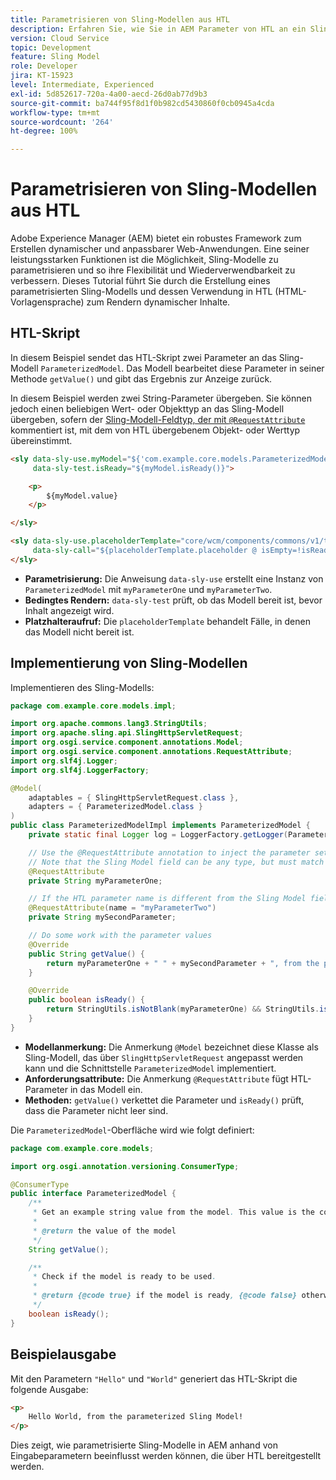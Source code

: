 ```yaml
---
title: Parametrisieren von Sling-Modellen aus HTL
description: Erfahren Sie, wie Sie in AEM Parameter von HTL an ein Sling-Modell übergeben.
version: Cloud Service
topic: Development
feature: Sling Model
role: Developer
jira: KT-15923
level: Intermediate, Experienced
exl-id: 5d852617-720a-4a00-aecd-26d0ab77d9b3
source-git-commit: ba744f95f8d1f0b982cd5430860f0cb0945a4cda
workflow-type: tm+mt
source-wordcount: '264'
ht-degree: 100%

---
```


# Parametrisieren von Sling-Modellen aus HTL

Adobe Experience Manager (AEM) bietet ein robustes Framework zum Erstellen dynamischer und anpassbarer Web-Anwendungen. Eine seiner leistungsstarken Funktionen ist die Möglichkeit, Sling-Modelle zu parametrisieren und so ihre Flexibilität und Wiederverwendbarkeit zu verbessern. Dieses Tutorial führt Sie durch die Erstellung eines parametrisierten Sling-Modells und dessen Verwendung in HTL (HTML-Vorlagensprache) zum Rendern dynamischer Inhalte.

## HTL-Skript

In diesem Beispiel sendet das HTL-Skript zwei Parameter an das Sling-Modell `ParameterizedModel`. Das Modell bearbeitet diese Parameter in seiner Methode `getValue()` und gibt das Ergebnis zur Anzeige zurück.

In diesem Beispiel werden zwei String-Parameter übergeben. Sie können jedoch einen beliebigen Wert- oder Objekttyp an das Sling-Modell übergeben, sofern der [Sling-Modell-Feldtyp, der mit `@RequestAttribute`](#sling-model-implementation) kommentiert ist, mit dem von HTL übergebenem Objekt- oder Werttyp übereinstimmt.

```html
<sly data-sly-use.myModel="${'com.example.core.models.ParameterizedModel' @ myParameterOne='Hello', myParameterTwo='World'}"
     data-sly-test.isReady="${myModel.isReady()}">

    <p>
        ${myModel.value}
    </p>

</sly>

<sly data-sly-use.placeholderTemplate="core/wcm/components/commons/v1/templates.html"
     data-sly-call="${placeholderTemplate.placeholder @ isEmpty=!isReady}">
</sly>
```

- **Parametrisierung:** Die Anweisung `data-sly-use` erstellt eine Instanz von `ParameterizedModel` mit `myParameterOne` und `myParameterTwo`.
- **Bedingtes Rendern:** `data-sly-test` prüft, ob das Modell bereit ist, bevor Inhalt angezeigt wird.
- **Platzhalteraufruf:** Die `placeholderTemplate` behandelt Fälle, in denen das Modell nicht bereit ist.

## Implementierung von Sling-Modellen

Implementieren des Sling-Modells:

```java
package com.example.core.models.impl;

import org.apache.commons.lang3.StringUtils;
import org.apache.sling.api.SlingHttpServletRequest;
import org.osgi.service.component.annotations.Model;
import org.osgi.service.component.annotations.RequestAttribute;
import org.slf4j.Logger;
import org.slf4j.LoggerFactory;

@Model(
    adaptables = { SlingHttpServletRequest.class },
    adapters = { ParameterizedModel.class }
)
public class ParameterizedModelImpl implements ParameterizedModel {
    private static final Logger log = LoggerFactory.getLogger(ParameterizedModelImpl.class);

    // Use the @RequestAttribute annotation to inject the parameter set in the HTL.
    // Note that the Sling Model field can be any type, but must match the type of object or value passed from HTL.
    @RequestAttribute
    private String myParameterOne;

    // If the HTL parameter name is different from the Sling Model field name, use the name attribute to specify the HTL parameter name
    @RequestAttribute(name = "myParameterTwo")
    private String mySecondParameter;

    // Do some work with the parameter values
    @Override
    public String getValue() {
        return myParameterOne + " " + mySecondParameter + ", from the parameterized Sling Model!";
    }

    @Override
    public boolean isReady() {
        return StringUtils.isNotBlank(myParameterOne) && StringUtils.isNotBlank(mySecondParameter);
    }
}
```

- **Modellanmerkung:** Die Anmerkung `@Model` bezeichnet diese Klasse als Sling-Modell, das über `SlingHttpServletRequest` angepasst werden kann und die Schnittstelle `ParameterizedModel` implementiert.
- **Anforderungsattribute:** Die Anmerkung `@RequestAttribute` fügt HTL-Parameter in das Modell ein.
- **Methoden:** `getValue()` verkettet die Parameter und `isReady()` prüft, dass die Parameter nicht leer sind.

Die `ParameterizedModel`-Oberfläche wird wie folgt definiert:

```java
package com.example.core.models;

import org.osgi.annotation.versioning.ConsumerType;

@ConsumerType
public interface ParameterizedModel {
    /**
     * Get an example string value from the model. This value is the concatenation of the two parameters.
     * 
     * @return the value of the model
     */
    String getValue();

    /**
     * Check if the model is ready to be used.
     *
     * @return {@code true} if the model is ready, {@code false} otherwise
     */
    boolean isReady();
}
```

## Beispielausgabe

Mit den Parametern `"Hello"` und `"World"` generiert das HTL-Skript die folgende Ausgabe:

```html
<p>
    Hello World, from the parameterized Sling Model!
</p>
```

Dies zeigt, wie parametrisierte Sling-Modelle in AEM anhand von Eingabeparametern beeinflusst werden können, die über HTL bereitgestellt werden.
